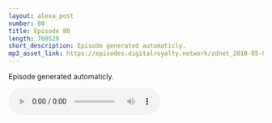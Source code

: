 ```yaml
---
layout: alexa_post
number: 80
title: Episode 80
length: 760520
short_description: Episode generated automaticly.
mp3_asset_link: https://episodes.digitalroyalty.network/zdnet_2018-05-02_01-00-03.mp3
---
```


Episode generated automaticly.

<audio controls>
    <source src="{{ page.mp3_asset_link }}" type="audio/mpeg">
</audio>